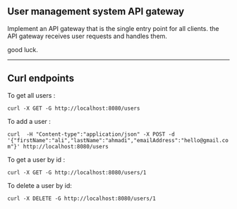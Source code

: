 ## User management system API gateway
Implement an API gateway that is the single entry point for all clients.
the API gateway receives user requests and handles them. 

good luck.
___
## Curl endpoints
 To get all users : 
 
 `curl -X GET -G http://localhost:8080/users`
 
 To add a user :
 
 `curl  -H "Content-type":"application/json" -X POST -d '{"firstName":"ali","lastName":"ahmadi","emailAddress":"hello@gmail.com"}' http://localhost:8080/users`
 
 To get a user by id :
 
 `curl -X GET -G http://localhost:8080/users/1`
 
 To delete a user by id:
 
 `curl -X DELETE -G http://localhost:8080/users/1`